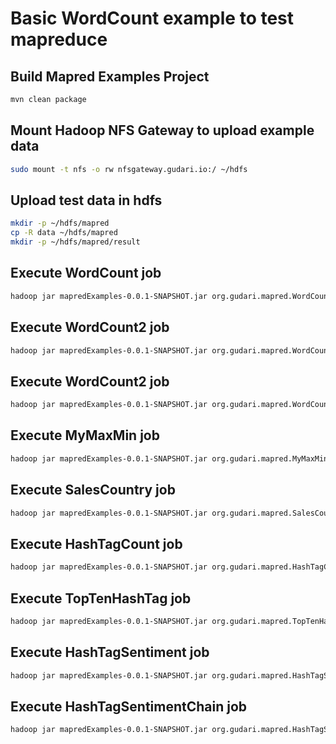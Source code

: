 # Basic WordCount example to test mapreduce

## Build Mapred Examples Project

```bash
mvn clean package
```

## Mount Hadoop NFS Gateway to upload example data

```bash
sudo mount -t nfs -o rw nfsgateway.gudari.io:/ ~/hdfs
```

## Upload test data in hdfs

```bash
mkdir -p ~/hdfs/mapred
cp -R data ~/hdfs/mapred
mkdir -p ~/hdfs/mapred/result
```

## Execute WordCount job

```bash
hadoop jar mapredExamples-0.0.1-SNAPSHOT.jar org.gudari.mapred.WordCount  /mapred/data/wordCount /mapred/result/wordCount
```

## Execute WordCount2 job

```bash
hadoop jar mapredExamples-0.0.1-SNAPSHOT.jar org.gudari.mapred.WordCount2  /mapred/data/wordCount /mapred/result/wordCount2
```

## Execute WordCount2 job

```bash
hadoop jar mapredExamples-0.0.1-SNAPSHOT.jar org.gudari.mapred.WordCount2  /mapred/data/wordCount /mapred/result/wordCount2
```

## Execute MyMaxMin job

```bash
hadoop jar mapredExamples-0.0.1-SNAPSHOT.jar org.gudari.mapred.MyMaxMin  /mapred/data/myMaxMin /mapred/result/myMaxMin
```

## Execute SalesCountry job

```bash
hadoop jar mapredExamples-0.0.1-SNAPSHOT.jar org.gudari.mapred.SalesCountry  /mapred/data/salesCountry /mapred/result/salesCountry
```

## Execute HashTagCount job

```bash
hadoop jar mapredExamples-0.0.1-SNAPSHOT.jar org.gudari.mapred.HashTagCount  /mapred/data/tweets /mapred/result/tweetsHashTagCount
```

## Execute TopTenHashTag job

```bash
hadoop jar mapredExamples-0.0.1-SNAPSHOT.jar org.gudari.mapred.TopTenHashTag  /mapred/result/tweetsHashTagCount /mapred/result/tweetsTopTenHashTag
```

## Execute HashTagSentiment job

```bash
hadoop jar mapredExamples-0.0.1-SNAPSHOT.jar org.gudari.mapred.HashTagSentiment  /mapred/data/tweets /mapred/result/tweetsHashTagSentiment /mapred/data/opinionLexiconEnglish/positive-words.txt /mapred/data/opinionLexiconEnglish/negative-words.txt
```

## Execute HashTagSentimentChain job

```bash
hadoop jar mapredExamples-0.0.1-SNAPSHOT.jar org.gudari.mapred.HashTagSentimentChain  /mapred/data/tweets /mapred/result/tweetsHashTagSentimentChain /mapred/data/opinionLexiconEnglish/positive-words.txt /mapred/data/opinionLexiconEnglish/negative-words.txt
```
